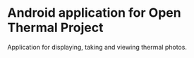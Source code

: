 # Android application for Open Thermal Project

Application for displaying, taking and viewing thermal photos.
